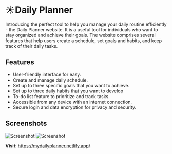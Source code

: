 # ☀️Daily Planner
Introducing the perfect tool to help you manage your daily routine efficiently - the Daily Planner website.  It is a useful tool for individuals who want to stay organized and achieve their goals. The website comprises several features that help users create a schedule, set goals and habits, and keep track of their daily tasks.

## Features
-   User-friendly interface for easy.
-   Create and manage daily schedule.
-   Set up to three specific goals that you want to achieve.
-   Set up to three daily habits that you want to develop
-   To-do list feature to prioritize and track tasks.
-   Accessible from any device with an internet connection.
-   Secure login and data encryption for privacy and security.
## Screenshots
![Screenshot](https://mydailyplanner.netlify.app/assets/screenshot%281%29.png)
![Screenshot](https://mydailyplanner.netlify.app/assets/screenshot%282%29.png)

**Visit**: https://mydailyplanner.netlify.app/